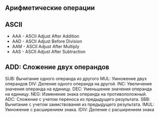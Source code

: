 ## Арифметические операции

## ASCII
- AAA - ASCII Adjust After Addition
- AAD - ASCII Adjust Before Division
- AAM - ASCII Adjust After Multiply
- AAS - ASCII Adjust After Subtraction



## ADD: Сложение двух операндов
SUB: Вычитание одного операнда из другого
MUL: Умножение двух операндов
DIV: Деление одного операнда на другой.
INC: Увеличение значения операнда на единицу.
DEC: Уменьшение значения операнда на единицу.
NEG: Изменение знака операнда на противоположный.
ADC: Сложение с учетом переноса из предыдущего результата.
SBB: Вычитание с учетом заимствования из предыдущего результата.
IMUL: Умножение с расширением знака.
IDIV: Деление с расширением знака
